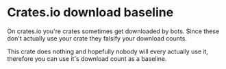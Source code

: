 # Crates.io download baseline

On crates.io you're crates sometimes get downloaded by bots.
Since these don't actually use your crate they falsify your download counts.

This crate does nothing and hopefully nobody will every actually use it, therefore you can use it's download count as a baseline.
